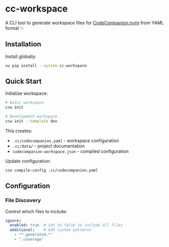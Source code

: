 # cc-workspace

A CLI tool to generate workspace files for [CodeCompanion.nvim](https://github.com/olimorris/codecompanion.nvim) from YAML format ✨

## Installation

Install globally:
```bash
uv pip install --system cc-workspace
```

## Quick Start

Initialize workspace:
```bash
# Basic workspace
ccw init

# Development workspace
ccw init --template dev
```

This creates:
- `.cc/codecompanion.yaml` - workspace configuration
- `.cc/data/` - project documentation
- `codecompanion-workspace.json` - compiled configuration

Update configuration:
```bash
ccw compile-config .cc/codecompanion.yaml
```

## Configuration

### File Discovery

Control which files to include:

```yaml
ignore:
  enabled: true  # Set to false to include all files
  additional:    # Add custom patterns
    - "*.generated.*"
    - ".coverage"

